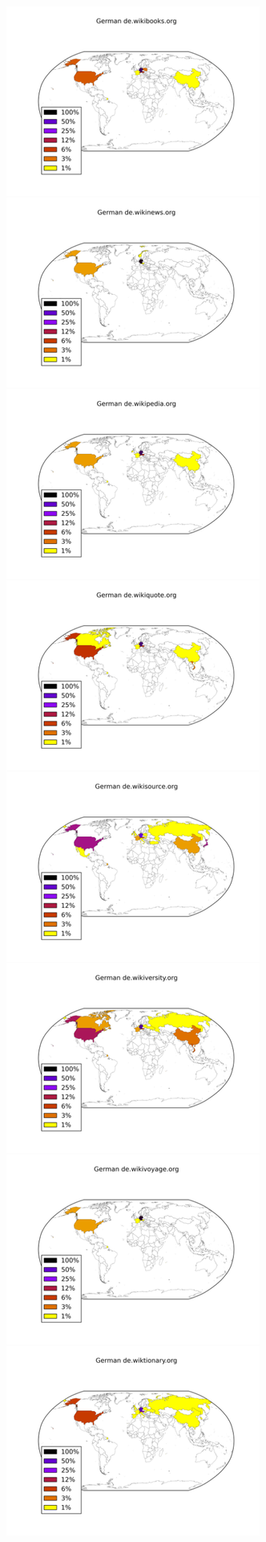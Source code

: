 ![](/images/German-de.wikibooks.org.png)
![](/images/German-de.wikinews.org.png)
![](/images/German-de.wikipedia.org.png)
![](/images/German-de.wikiquote.org.png)
![](/images/German-de.wikisource.org.png)
![](/images/German-de.wikiversity.org.png)
![](/images/German-de.wikivoyage.org.png)
![](/images/German-de.wiktionary.org.png)
